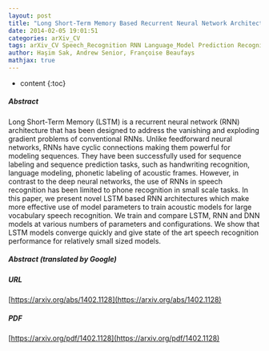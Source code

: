 ```yaml
---
layout: post
title: "Long Short-Term Memory Based Recurrent Neural Network Architectures for Large Vocabulary Speech Recognition"
date: 2014-02-05 19:01:51
categories: arXiv_CV
tags: arXiv_CV Speech_Recognition RNN Language_Model Prediction Recognition
author: Haşim Sak, Andrew Senior, Françoise Beaufays
mathjax: true
---
```


* content
{:toc}

##### Abstract
Long Short-Term Memory (LSTM) is a recurrent neural network (RNN) architecture that has been designed to address the vanishing and exploding gradient problems of conventional RNNs. Unlike feedforward neural networks, RNNs have cyclic connections making them powerful for modeling sequences. They have been successfully used for sequence labeling and sequence prediction tasks, such as handwriting recognition, language modeling, phonetic labeling of acoustic frames. However, in contrast to the deep neural networks, the use of RNNs in speech recognition has been limited to phone recognition in small scale tasks. In this paper, we present novel LSTM based RNN architectures which make more effective use of model parameters to train acoustic models for large vocabulary speech recognition. We train and compare LSTM, RNN and DNN models at various numbers of parameters and configurations. We show that LSTM models converge quickly and give state of the art speech recognition performance for relatively small sized models.

##### Abstract (translated by Google)


##### URL
[https://arxiv.org/abs/1402.1128](https://arxiv.org/abs/1402.1128)

##### PDF
[https://arxiv.org/pdf/1402.1128](https://arxiv.org/pdf/1402.1128)

